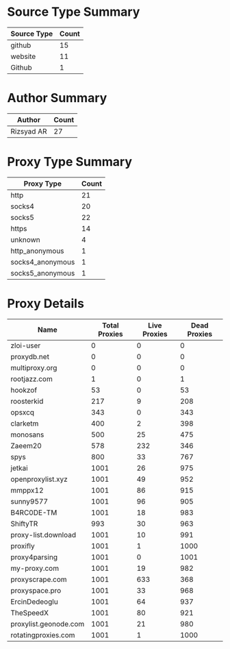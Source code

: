 # Source Type Summary

| Source Type | Count |
|-------------|-------|
| github | 15 |
| website | 11 |
| Github | 1 |


# Author Summary

| Author | Count |
|--------|-------|
| Rizsyad AR | 27 |


# Proxy Type Summary

| Proxy Type | Count |
|------------|-------|
| http | 21 |
| socks4 | 20 |
| socks5 | 22 |
| https | 14 |
| unknown | 4 |
| http_anonymous | 1 |
| socks4_anonymous | 1 |
| socks5_anonymous | 1 |


# Proxy Details

| Name | Total Proxies | Live Proxies | Dead Proxies |
|------|---------------|--------------|---------------|
| zloi-user | 0 | 0 | 0 |
| proxydb.net | 0 | 0 | 0 |
| multiproxy.org | 0 | 0 | 0 |
| rootjazz.com | 1 | 0 | 1 |
| hookzof | 53 | 0 | 53 |
| roosterkid | 217 | 9 | 208 |
| opsxcq | 343 | 0 | 343 |
| clarketm | 400 | 2 | 398 |
| monosans | 500 | 25 | 475 |
| Zaeem20 | 578 | 232 | 346 |
| spys | 800 | 33 | 767 |
| jetkai | 1001 | 26 | 975 |
| openproxylist.xyz | 1001 | 49 | 952 |
| mmppx12 | 1001 | 86 | 915 |
| sunny9577 | 1001 | 96 | 905 |
| B4RC0DE-TM | 1001 | 18 | 983 |
| ShiftyTR | 993 | 30 | 963 |
| proxy-list.download | 1001 | 10 | 991 |
| proxifly | 1001 | 1 | 1000 |
| proxy4parsing | 1001 | 0 | 1001 |
| my-proxy.com | 1001 | 19 | 982 |
| proxyscrape.com | 1001 | 633 | 368 |
| proxyspace.pro | 1001 | 33 | 968 |
| ErcinDedeoglu | 1001 | 64 | 937 |
| TheSpeedX | 1001 | 80 | 921 |
| proxylist.geonode.com | 1001 | 21 | 980 |
| rotatingproxies.com | 1001 | 1 | 1000 |
